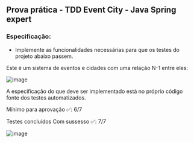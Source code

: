 ## Prova prática - TDD Event City - Java Spring expert
### Especificação: 
- Implemente as funcionalidades necessárias para que os testes do projeto abaixo passem.

Este é um sistema de eventos e cidades com uma relação N-1 entre eles:

![image](https://github.com/user-attachments/assets/c52d30ba-e4a3-4cb4-a045-e9ecfae9ada2)

A especificação do que deve ser implementado está no próprio código fonte dos testes automatizados.

Mínimo para aprovação ✅: 6/7

Testes concluídos Com sussesso ✅: 7/7

![image](https://github.com/user-attachments/assets/7516c69b-510d-45c3-9f8d-f6da00fcc1ce)
